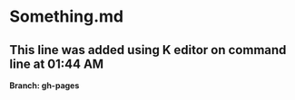 # Something.md

## This line was added using K editor on command line at 01:44 AM

**Branch: gh-pages**